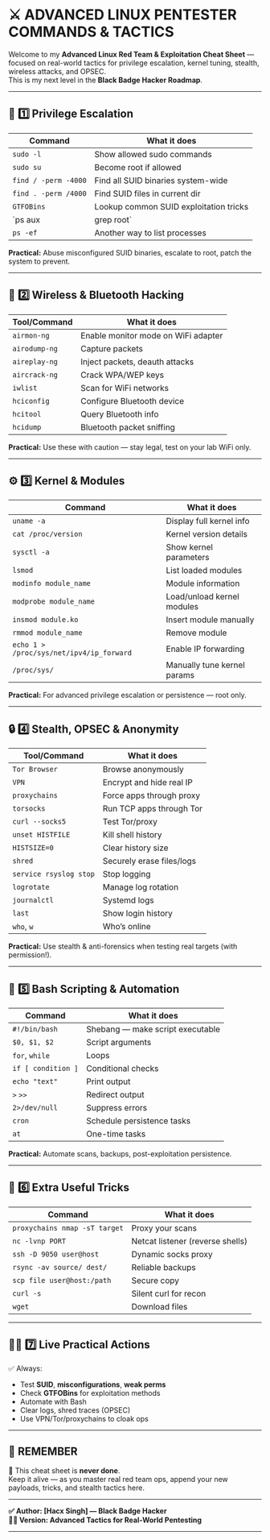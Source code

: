 # ⚔️ ADVANCED LINUX PENTESTER COMMANDS & TACTICS

Welcome to my **Advanced Linux Red Team & Exploitation Cheat Sheet** — focused on real-world tactics for privilege escalation, kernel tuning, stealth, wireless attacks, and OPSEC.  
This is my next level in the **Black Badge Hacker Roadmap**.

---

## 🚩 1️⃣ Privilege Escalation

| Command | What it does |
|----------------|-----------------------------|
| `sudo -l` | Show allowed sudo commands |
| `sudo su` | Become root if allowed |
| `find / -perm -4000` | Find all SUID binaries system-wide |
| `find . -perm /4000` | Find SUID files in current dir |
| `GTFOBins` | Lookup common SUID exploitation tricks |
| `ps aux | grep root` | Find processes running as root |
| `ps -ef` | Another way to list processes |

**Practical:** Abuse misconfigured SUID binaries, escalate to root, patch the system to prevent.

---

## 📡 2️⃣ Wireless & Bluetooth Hacking

| Tool/Command | What it does |
|----------------|-----------------------------|
| `airmon-ng` | Enable monitor mode on WiFi adapter |
| `airodump-ng` | Capture packets |
| `aireplay-ng` | Inject packets, deauth attacks |
| `aircrack-ng` | Crack WPA/WEP keys |
| `iwlist` | Scan for WiFi networks |
| `hciconfig` | Configure Bluetooth device |
| `hcitool` | Query Bluetooth info |
| `hcidump` | Bluetooth packet sniffing |

**Practical:** Use these with caution — stay legal, test on your lab WiFi only.

---

## ⚙️ 3️⃣ Kernel & Modules

| Command | What it does |
|----------------|-----------------------------|
| `uname -a` | Display full kernel info |
| `cat /proc/version` | Kernel version details |
| `sysctl -a` | Show kernel parameters |
| `lsmod` | List loaded modules |
| `modinfo module_name` | Module information |
| `modprobe module_name` | Load/unload kernel modules |
| `insmod module.ko` | Insert module manually |
| `rmmod module_name` | Remove module |
| `echo 1 > /proc/sys/net/ipv4/ip_forward` | Enable IP forwarding |
| `/proc/sys/` | Manually tune kernel params |

**Practical:** For advanced privilege escalation or persistence — root only.

---

## 🔒 4️⃣ Stealth, OPSEC & Anonymity

| Tool/Command | What it does |
|----------------|-----------------------------|
| `Tor Browser` | Browse anonymously |
| `VPN` | Encrypt and hide real IP |
| `proxychains` | Force apps through proxy |
| `torsocks` | Run TCP apps through Tor |
| `curl --socks5` | Test Tor/proxy |
| `unset HISTFILE` | Kill shell history |
| `HISTSIZE=0` | Clear history size |
| `shred` | Securely erase files/logs |
| `service rsyslog stop` | Stop logging |
| `logrotate` | Manage log rotation |
| `journalctl` | Systemd logs |
| `last` | Show login history |
| `who`, `w` | Who’s online |

**Practical:** Use stealth & anti-forensics when testing real targets (with permission!).

---

## 🧩 5️⃣ Bash Scripting & Automation

| Command | What it does |
|----------------|-----------------------------|
| `#!/bin/bash` | Shebang — make script executable |
| `$0, $1, $2` | Script arguments |
| `for`, `while` | Loops |
| `if [ condition ]` | Conditional checks |
| `echo "text"` | Print output |
| `>` `>>` | Redirect output |
| `2>/dev/null` | Suppress errors |
| `cron` | Schedule persistence tasks |
| `at` | One-time tasks |

**Practical:** Automate scans, backups, post-exploitation persistence.

---

## 🧩 6️⃣ Extra Useful Tricks

| Command | What it does |
|----------------|-----------------------------|
| `proxychains nmap -sT target` | Proxy your scans |
| `nc -lvnp PORT` | Netcat listener (reverse shells) |
| `ssh -D 9050 user@host` | Dynamic socks proxy |
| `rsync -av source/ dest/` | Reliable backups |
| `scp file user@host:/path` | Secure copy |
| `curl -s` | Silent curl for recon |
| `wget` | Download files |

---

## 🏴‍☠️ 7️⃣ Live Practical Actions

✅ Always:
- Test **SUID**, **misconfigurations**, **weak perms**
- Check **GTFOBins** for exploitation methods
- Automate with Bash
- Clear logs, shred traces (OPSEC)
- Use VPN/Tor/proxychains to cloak ops

---

## 🔑 REMEMBER

📜 This cheat sheet is **never done**.  
Keep it alive — as you master real red team ops, append your new payloads, tricks, and stealth tactics here.

---

**✅ Author: [Hacx Singh] — Black Badge Hacker**  
**🏴‍☠️ Version: Advanced Tactics for Real-World Pentesting**

---
